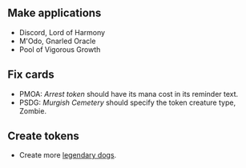 ## Make applications

- Discord, Lord of Harmony
- M'Odo, Gnarled Oracle
- Pool of Vigorous Growth

## Fix cards

- PMOA: _Arrest token_ should have its mana cost in its reminder text.
- PSDG: _Murgish Cemetery_ should specify the token creature type, Zombie.

## Create tokens

- Create more
  [legendary dogs](https://scryfall.com/search?q=set%3Asld+art%3Adog&unique=art).
